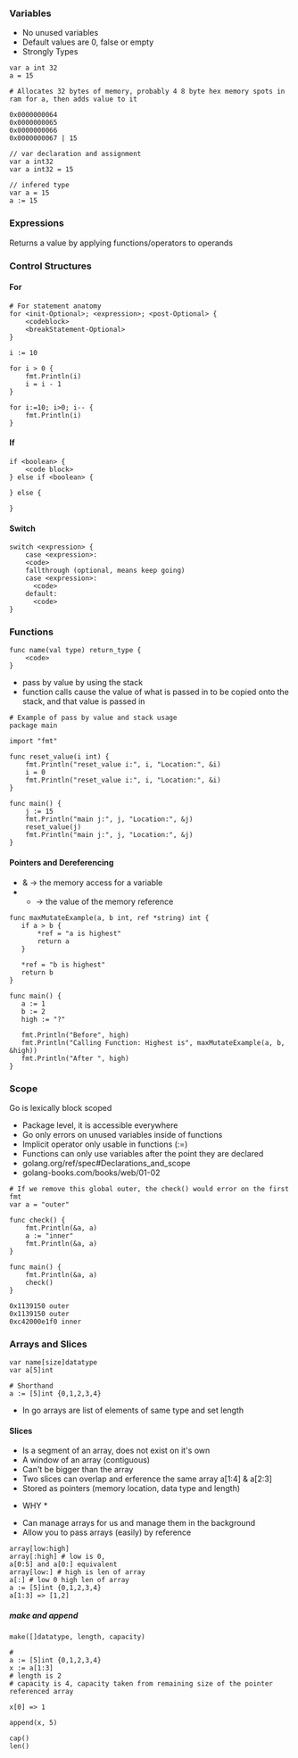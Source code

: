 ### Variables

 - No unused variables
 - Default values are 0, false or empty
 - Strongly Types

```
var a int 32
a = 15

# Allocates 32 bytes of memory, probably 4 8 byte hex memory spots in ram for a, then adds value to it

0x0000000064
0x0000000065
0x0000000066
0x0000000067 | 15
``` 

```
// var declaration and assignment
var a int32
var a int32 = 15

// infered type
var a = 15 
a := 15
```

### Expressions

Returns a value by applying functions/operators to operands

### Control Structures

#### For
```
# For statement anatomy
for <init-Optional>; <expression>; <post-Optional> {
    <codeblock>
    <breakStatement-Optional>
}

i := 10

for i > 0 {
	fmt.Println(i)
	i = i - 1
}

for i:=10; i>0; i-- {
    fmt.Println(i)
}
```

#### If
```
if <boolean> {
    <code block>
} else if <boolean> {

} else {

}
```

#### Switch
```
switch <expression> {
    case <expression>:
    <code>
    fallthrough (optional, means keep going)
    case <expression>:
      <code>
    default: 
      <code>  
}
```
### Functions
  
```
func name(val type) return_type {
    <code>
}
```

 - pass by value by using the stack
 - function calls cause the value of what is passed in to be copied onto the stack, and that value is passed in
 

```
# Example of pass by value and stack usage
package main

import "fmt"

func reset_value(i int) {
    fmt.Println("reset_value i:", i, "Location:", &i)
    i = 0
    fmt.Println("reset_value i:", i, "Location:", &i)
}

func main() {
    j := 15
    fmt.Println("main j:", j, "Location:", &j)
    reset_value(j)
    fmt.Println("main j:", j, "Location:", &j)
}
```

#### Pointers and Dereferencing
 - & -> the memory access for a variable
 - * -> the value of the memory reference 

 ```
func maxMutateExample(a, b int, ref *string) int {
	if a > b {
		*ref = "a is highest"
		return a
	}

	*ref = "b is highest"
	return b
}

func main() {
	a := 1
	b := 2
	high := "?"

	fmt.Println("Before", high)
	fmt.Println("Calling Function: Highest is", maxMutateExample(a, b, &high))
	fmt.Println("After ", high)
}
```

### Scope

Go is lexically block scoped

 - Package level, it is accessible everywhere
 - Go only errors on unused variables inside of functions
 - Implicit operator only usable in functions (:=)
 - Functions can only use variables after the point they are declared 
 - golang.org/ref/spec#Declarations_and_scope
 - golang-books.com/books/web/01-02

```
# If we remove this global outer, the check() would error on the first fmt
var a = "outer"

func check() {
	fmt.Println(&a, a)
	a := "inner"
	fmt.Println(&a, a)
}

func main() {
	fmt.Println(&a, a)
	check()
}

0x1139150 outer
0x1139150 outer
0xc42000e1f0 inner
```  

### Arrays and Slices

```
var name[size]datatype
var a[5]int

# Shorthand
a := [5]int {0,1,2,3,4}

```

 - In go arrays are list of elements of same type and set length

#### Slices

- Is a segment of an array, does not exist on it's own 
- A window of an array (contiguous)
- Can't be bigger than the array
- Two slices can overlap and erference the same array a[1:4] & a[2:3]
- Stored as pointers (memory location, data type and length)

* WHY *
- Can manage arrays for us and manage them in the background 
- Allow you to pass arrays (easily) by reference

```
array[low:high]
array[:high] # low is 0, 
a[0:5] and a[0:] equivalent
array[low:] # high is len of array
a[:] # low 0 high len of array
a := [5]int {0,1,2,3,4}
a[1:3] => [1,2]
```

##### make and append

```
make([]datatype, length, capacity)

#
a := [5]int {0,1,2,3,4}
x := a[1:3]
# length is 2
# capacity is 4, capacity taken from remaining size of the pointer referenced array

x[0] => 1

append(x, 5)

cap()
len()
```
